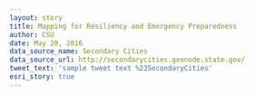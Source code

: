 ```yaml
---
layout: story
title: Mapping for Resiliency and Emergency Preparedness
author: CSU
date: May 20, 2016
data_source_name: Secondary Cities
data_source_url: http://secondarycities.geonode.state.gov/
tweet_text: 'sample tweet text %23SecondaryCities'
esri_story: true
---
```




